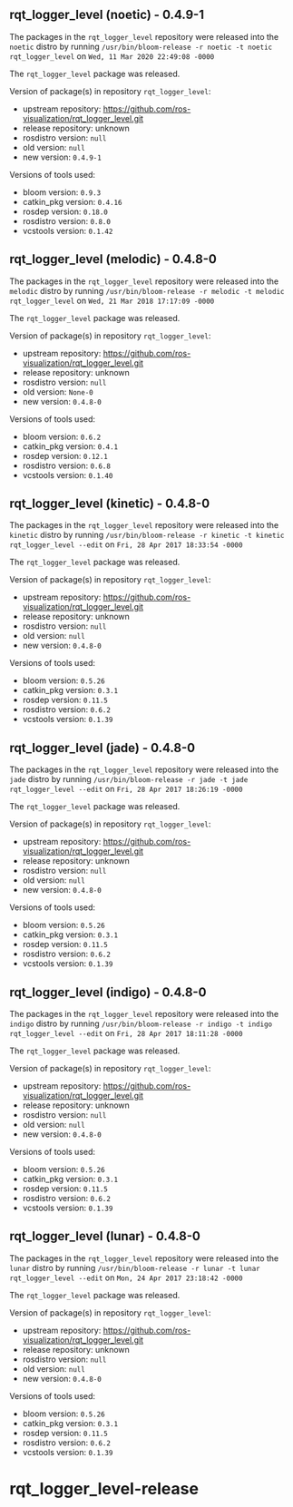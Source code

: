 ## rqt_logger_level (noetic) - 0.4.9-1

The packages in the `rqt_logger_level` repository were released into the `noetic` distro by running `/usr/bin/bloom-release -r noetic -t noetic rqt_logger_level` on `Wed, 11 Mar 2020 22:49:08 -0000`

The `rqt_logger_level` package was released.

Version of package(s) in repository `rqt_logger_level`:

- upstream repository: https://github.com/ros-visualization/rqt_logger_level.git
- release repository: unknown
- rosdistro version: `null`
- old version: `null`
- new version: `0.4.9-1`

Versions of tools used:

- bloom version: `0.9.3`
- catkin_pkg version: `0.4.16`
- rosdep version: `0.18.0`
- rosdistro version: `0.8.0`
- vcstools version: `0.1.42`


## rqt_logger_level (melodic) - 0.4.8-0

The packages in the `rqt_logger_level` repository were released into the `melodic` distro by running `/usr/bin/bloom-release -r melodic -t melodic rqt_logger_level` on `Wed, 21 Mar 2018 17:17:09 -0000`

The `rqt_logger_level` package was released.

Version of package(s) in repository `rqt_logger_level`:

- upstream repository: https://github.com/ros-visualization/rqt_logger_level.git
- release repository: unknown
- rosdistro version: `null`
- old version: `None-0`
- new version: `0.4.8-0`

Versions of tools used:

- bloom version: `0.6.2`
- catkin_pkg version: `0.4.1`
- rosdep version: `0.12.1`
- rosdistro version: `0.6.8`
- vcstools version: `0.1.40`


## rqt_logger_level (kinetic) - 0.4.8-0

The packages in the `rqt_logger_level` repository were released into the `kinetic` distro by running `/usr/bin/bloom-release -r kinetic -t kinetic rqt_logger_level --edit` on `Fri, 28 Apr 2017 18:33:54 -0000`

The `rqt_logger_level` package was released.

Version of package(s) in repository `rqt_logger_level`:

- upstream repository: https://github.com/ros-visualization/rqt_logger_level.git
- release repository: unknown
- rosdistro version: `null`
- old version: `null`
- new version: `0.4.8-0`

Versions of tools used:

- bloom version: `0.5.26`
- catkin_pkg version: `0.3.1`
- rosdep version: `0.11.5`
- rosdistro version: `0.6.2`
- vcstools version: `0.1.39`


## rqt_logger_level (jade) - 0.4.8-0

The packages in the `rqt_logger_level` repository were released into the `jade` distro by running `/usr/bin/bloom-release -r jade -t jade rqt_logger_level --edit` on `Fri, 28 Apr 2017 18:26:19 -0000`

The `rqt_logger_level` package was released.

Version of package(s) in repository `rqt_logger_level`:

- upstream repository: https://github.com/ros-visualization/rqt_logger_level.git
- release repository: unknown
- rosdistro version: `null`
- old version: `null`
- new version: `0.4.8-0`

Versions of tools used:

- bloom version: `0.5.26`
- catkin_pkg version: `0.3.1`
- rosdep version: `0.11.5`
- rosdistro version: `0.6.2`
- vcstools version: `0.1.39`


## rqt_logger_level (indigo) - 0.4.8-0

The packages in the `rqt_logger_level` repository were released into the `indigo` distro by running `/usr/bin/bloom-release -r indigo -t indigo rqt_logger_level --edit` on `Fri, 28 Apr 2017 18:11:28 -0000`

The `rqt_logger_level` package was released.

Version of package(s) in repository `rqt_logger_level`:

- upstream repository: https://github.com/ros-visualization/rqt_logger_level.git
- release repository: unknown
- rosdistro version: `null`
- old version: `null`
- new version: `0.4.8-0`

Versions of tools used:

- bloom version: `0.5.26`
- catkin_pkg version: `0.3.1`
- rosdep version: `0.11.5`
- rosdistro version: `0.6.2`
- vcstools version: `0.1.39`


## rqt_logger_level (lunar) - 0.4.8-0

The packages in the `rqt_logger_level` repository were released into the `lunar` distro by running `/usr/bin/bloom-release -r lunar -t lunar rqt_logger_level --edit` on `Mon, 24 Apr 2017 23:18:42 -0000`

The `rqt_logger_level` package was released.

Version of package(s) in repository `rqt_logger_level`:

- upstream repository: https://github.com/ros-visualization/rqt_logger_level.git
- release repository: unknown
- rosdistro version: `null`
- old version: `null`
- new version: `0.4.8-0`

Versions of tools used:

- bloom version: `0.5.26`
- catkin_pkg version: `0.3.1`
- rosdep version: `0.11.5`
- rosdistro version: `0.6.2`
- vcstools version: `0.1.39`


# rqt_logger_level-release
